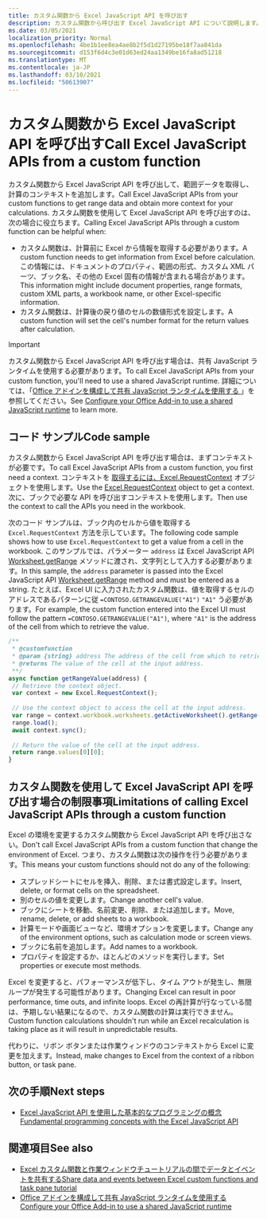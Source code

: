 ```yaml
---
title: カスタム関数から Excel JavaScript API を呼び出す
description: カスタム関数から呼び出す Excel JavaScript API について説明します。
ms.date: 03/05/2021
localization_priority: Normal
ms.openlocfilehash: 4be1b1ee8ea4ae8b2f5d1d27195be18f7aa841da
ms.sourcegitcommit: d153f6d4c3e01d63ed24aa1349be16fa8ad51218
ms.translationtype: MT
ms.contentlocale: ja-JP
ms.lasthandoff: 03/10/2021
ms.locfileid: "50613907"
---
```

# <a name="call-excel-javascript-apis-from-a-custom-function"></a><span data-ttu-id="dac3f-103">カスタム関数から Excel JavaScript API を呼び出す</span><span class="sxs-lookup"><span data-stu-id="dac3f-103">Call Excel JavaScript APIs from a custom function</span></span>

<span data-ttu-id="dac3f-104">カスタム関数から Excel JavaScript API を呼び出して、範囲データを取得し、計算のコンテキストを追加します。</span><span class="sxs-lookup"><span data-stu-id="dac3f-104">Call Excel JavaScript APIs from your custom functions to get range data and obtain more context for your calculations.</span></span> <span data-ttu-id="dac3f-105">カスタム関数を使用して Excel JavaScript API を呼び出すのは、次の場合に役立ちます。</span><span class="sxs-lookup"><span data-stu-id="dac3f-105">Calling Excel JavaScript APIs through a custom function can be helpful when:</span></span>

- <span data-ttu-id="dac3f-106">カスタム関数は、計算前に Excel から情報を取得する必要があります。</span><span class="sxs-lookup"><span data-stu-id="dac3f-106">A custom function needs to get information from Excel before calculation.</span></span> <span data-ttu-id="dac3f-107">この情報には、ドキュメントのプロパティ、範囲の形式、カスタム XML パーツ、ブック名、その他の Excel 固有の情報が含まれる場合があります。</span><span class="sxs-lookup"><span data-stu-id="dac3f-107">This information might include document properties, range formats, custom XML parts, a workbook name, or other Excel-specific information.</span></span>
- <span data-ttu-id="dac3f-108">カスタム関数は、計算後の戻り値のセルの数値形式を設定します。</span><span class="sxs-lookup"><span data-stu-id="dac3f-108">A custom function will set the cell's number format for the return values after calculation.</span></span>

> [!IMPORTANT]
> <span data-ttu-id="dac3f-109">カスタム関数から Excel JavaScript API を呼び出す場合は、共有 JavaScript ランタイムを使用する必要があります。</span><span class="sxs-lookup"><span data-stu-id="dac3f-109">To call Excel JavaScript APIs from your custom function, you'll need to use a shared JavaScript runtime.</span></span> <span data-ttu-id="dac3f-110">詳細については、「[Office アドインを構成して共有 JavaScript ランタイムを使用する ](../develop/configure-your-add-in-to-use-a-shared-runtime.md)」を参照してください。</span><span class="sxs-lookup"><span data-stu-id="dac3f-110">See [Configure your Office Add-in to use a shared JavaScript runtime](../develop/configure-your-add-in-to-use-a-shared-runtime.md) to learn more.</span></span>

## <a name="code-sample"></a><span data-ttu-id="dac3f-111">コード サンプル</span><span class="sxs-lookup"><span data-stu-id="dac3f-111">Code sample</span></span>

<span data-ttu-id="dac3f-112">カスタム関数から Excel JavaScript API を呼び出す場合は、まずコンテキストが必要です。</span><span class="sxs-lookup"><span data-stu-id="dac3f-112">To call Excel JavaScript APIs from a custom function, you first need a context.</span></span> <span data-ttu-id="dac3f-113">コンテキストを [取得するには、Excel.RequestContext](/javascript/api/excel/excel.requestcontext) オブジェクトを使用します。</span><span class="sxs-lookup"><span data-stu-id="dac3f-113">Use the [Excel.RequestContext](/javascript/api/excel/excel.requestcontext) object to get a context.</span></span> <span data-ttu-id="dac3f-114">次に、ブックで必要な API を呼び出すコンテキストを使用します。</span><span class="sxs-lookup"><span data-stu-id="dac3f-114">Then use the context to call the APIs you need in the workbook.</span></span>

<span data-ttu-id="dac3f-115">次のコード サンプルは、ブック内のセルから値を取得する `Excel.RequestContext` 方法を示しています。</span><span class="sxs-lookup"><span data-stu-id="dac3f-115">The following code sample shows how to use `Excel.RequestContext` to get a value from a cell in the workbook.</span></span> <span data-ttu-id="dac3f-116">このサンプルでは、パラメーター `address` は Excel JavaScript API [Worksheet.getRange](/javascript/api/excel/excel.worksheet#getRange_address_) メソッドに渡され、文字列として入力する必要があります。</span><span class="sxs-lookup"><span data-stu-id="dac3f-116">In this sample, the `address` parameter is passed into the Excel JavaScript API [Worksheet.getRange](/javascript/api/excel/excel.worksheet#getRange_address_) method and must be entered as a string.</span></span> <span data-ttu-id="dac3f-117">たとえば、Excel UI に入力されたカスタム関数は、値を取得するセルのアドレスであるパターンに従 `=CONTOSO.GETRANGEVALUE("A1")` `"A1"` う必要があります。</span><span class="sxs-lookup"><span data-stu-id="dac3f-117">For example, the custom function entered into the Excel UI must follow the pattern `=CONTOSO.GETRANGEVALUE("A1")`, where `"A1"` is the address of the cell from which to retrieve the value.</span></span>

```JavaScript
/**
 * @customfunction
 * @param {string} address The address of the cell from which to retrieve the value.
 * @returns The value of the cell at the input address.
 **/
async function getRangeValue(address) {
 // Retrieve the context object. 
 var context = new Excel.RequestContext();
 
 // Use the context object to access the cell at the input address. 
 var range = context.workbook.worksheets.getActiveWorksheet().getRange(address);
 range.load();
 await context.sync();
 
 // Return the value of the cell at the input address.
 return range.values[0][0];
}
```

## <a name="limitations-of-calling-excel-javascript-apis-through-a-custom-function"></a><span data-ttu-id="dac3f-118">カスタム関数を使用して Excel JavaScript API を呼び出す場合の制限事項</span><span class="sxs-lookup"><span data-stu-id="dac3f-118">Limitations of calling Excel JavaScript APIs through a custom function</span></span>

<span data-ttu-id="dac3f-119">Excel の環境を変更するカスタム関数から Excel JavaScript API を呼び出さない。</span><span class="sxs-lookup"><span data-stu-id="dac3f-119">Don't call Excel JavaScript APIs from a custom function that change the environment of Excel.</span></span> <span data-ttu-id="dac3f-120">つまり、カスタム関数は次の操作を行う必要があります。</span><span class="sxs-lookup"><span data-stu-id="dac3f-120">This means your custom functions should not do any of the following:</span></span>

- <span data-ttu-id="dac3f-121">スプレッドシートにセルを挿入、削除、または書式設定します。</span><span class="sxs-lookup"><span data-stu-id="dac3f-121">Insert, delete, or format cells on the spreadsheet.</span></span>
- <span data-ttu-id="dac3f-122">別のセルの値を変更します。</span><span class="sxs-lookup"><span data-stu-id="dac3f-122">Change another cell's value.</span></span>
- <span data-ttu-id="dac3f-123">ブックにシートを移動、名前変更、削除、または追加します。</span><span class="sxs-lookup"><span data-stu-id="dac3f-123">Move, rename, delete, or add sheets to a workbook.</span></span>
- <span data-ttu-id="dac3f-124">計算モードや画面ビューなど、環境オプションを変更します。</span><span class="sxs-lookup"><span data-stu-id="dac3f-124">Change any of the environment options, such as calculation mode or screen views.</span></span>
- <span data-ttu-id="dac3f-125">ブックに名前を追加します。</span><span class="sxs-lookup"><span data-stu-id="dac3f-125">Add names to a workbook.</span></span>
- <span data-ttu-id="dac3f-126">プロパティを設定するか、ほとんどのメソッドを実行します。</span><span class="sxs-lookup"><span data-stu-id="dac3f-126">Set properties or execute most methods.</span></span>

<span data-ttu-id="dac3f-127">Excel を変更すると、パフォーマンスが低下し、タイム アウトが発生し、無限ループが発生する可能性があります。</span><span class="sxs-lookup"><span data-stu-id="dac3f-127">Changing Excel can result in poor performance, time outs, and infinite loops.</span></span> <span data-ttu-id="dac3f-128">Excel の再計算が行なっている間は、予期しない結果になるので、カスタム関数の計算は実行できません。</span><span class="sxs-lookup"><span data-stu-id="dac3f-128">Custom function calculations shouldn't run while an Excel recalculation is taking place as it will result in unpredictable results.</span></span>

<span data-ttu-id="dac3f-129">代わりに、リボン ボタンまたは作業ウィンドウのコンテキストから Excel に変更を加えます。</span><span class="sxs-lookup"><span data-stu-id="dac3f-129">Instead, make changes to Excel from the context of a ribbon button, or task pane.</span></span>

## <a name="next-steps"></a><span data-ttu-id="dac3f-130">次の手順</span><span class="sxs-lookup"><span data-stu-id="dac3f-130">Next steps</span></span>

- [<span data-ttu-id="dac3f-131">Excel JavaScript API を使用した基本的なプログラミングの概念</span><span class="sxs-lookup"><span data-stu-id="dac3f-131">Fundamental programming concepts with the Excel JavaScript API</span></span>](../reference/overview/excel-add-ins-reference-overview.md)

## <a name="see-also"></a><span data-ttu-id="dac3f-132">関連項目</span><span class="sxs-lookup"><span data-stu-id="dac3f-132">See also</span></span>

- [<span data-ttu-id="dac3f-133">Excel カスタム関数と作業ウィンドウチュートリアルの間でデータとイベントを共有する</span><span class="sxs-lookup"><span data-stu-id="dac3f-133">Share data and events between Excel custom functions and task pane tutorial</span></span>](../tutorials/share-data-and-events-between-custom-functions-and-the-task-pane-tutorial.md)
- [<span data-ttu-id="dac3f-134">Office アドインを構成して共有 JavaScript ランタイムを使用する</span><span class="sxs-lookup"><span data-stu-id="dac3f-134">Configure your Office Add-in to use a shared JavaScript runtime</span></span>](../develop/configure-your-add-in-to-use-a-shared-runtime.md)
